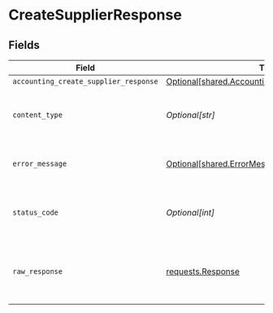 # CreateSupplierResponse


## Fields

| Field                                                                                                            | Type                                                                                                             | Required                                                                                                         | Description                                                                                                      |
| ---------------------------------------------------------------------------------------------------------------- | ---------------------------------------------------------------------------------------------------------------- | ---------------------------------------------------------------------------------------------------------------- | ---------------------------------------------------------------------------------------------------------------- |
| `accounting_create_supplier_response`                                                                            | [Optional[shared.AccountingCreateSupplierResponse]](undefined/models/shared/accountingcreatesupplierresponse.md) | :heavy_minus_sign:                                                                                               | Success                                                                                                          |
| `content_type`                                                                                                   | *Optional[str]*                                                                                                  | :heavy_check_mark:                                                                                               | HTTP response content type for this operation                                                                    |
| `error_message`                                                                                                  | [Optional[shared.ErrorMessage]](undefined/models/shared/errormessage.md)                                         | :heavy_minus_sign:                                                                                               | The request made is not valid.                                                                                   |
| `status_code`                                                                                                    | *Optional[int]*                                                                                                  | :heavy_check_mark:                                                                                               | HTTP response status code for this operation                                                                     |
| `raw_response`                                                                                                   | [requests.Response](https://requests.readthedocs.io/en/latest/api/#requests.Response)                            | :heavy_minus_sign:                                                                                               | Raw HTTP response; suitable for custom response parsing                                                          |